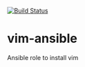 [![Build Status](https://travis-ci.org/r2dkennobi/vim-ansible.svg?branch=master)](https://travis-ci.org/r2dkennobi/vim-ansible)

# vim-ansible
Ansible role to install vim
